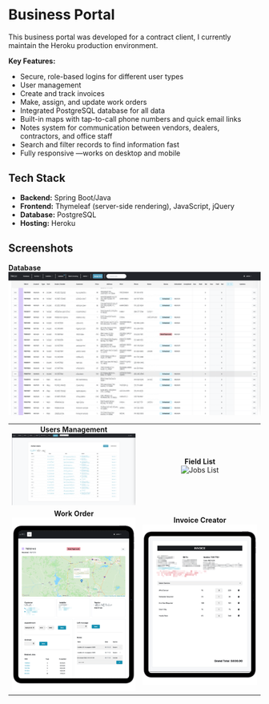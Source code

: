  # Business Portal

This business portal was developed for a contract client, I currently maintain the Heroku production environment.


**Key Features:**
- Secure, role-based logins for different user types
- User management
- Create and track invoices
- Make, assign, and update work orders
- Integrated PostgreSQL database for all data
- Built-in maps with tap-to-call phone numbers and quick email links
- Notes system for communication between vendors, dealers, contractors, and office staff
- Search and filter records to find information fast
- Fully responsive —works on desktop and mobile

 ## Tech Stack

- **Backend:** Spring Boot/Java
- **Frontend:** Thymeleaf (server-side rendering), JavaScript, jQuery
- **Database:** PostgreSQL
- **Hosting:** Heroku

 ## Screenshots

 **Database**
 ![Database Diagram](images/database.png)


<table>
    <tr>
        <td align="center"><b>Users Management</b><br><img src="images/users.png" alt="Users Management" width="400"/></td>
        <td align="center"><b>Field List</b><br><img src="images/jobs.png" alt="Jobs List" width="400"/></td>
    </tr>
    <tr>
        <td align="center"><b>Work Order</b><br><img src="images/workorder.png" alt="Work Order" width="400"/></td>
        <td align="center"><b>Invoice Creator</b><br><img src="images/invoice.png" alt="Invoice Screen" width="400"/></td>
    </tr>
</table>
